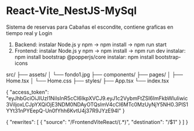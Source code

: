# React-Vite_NestJS-MySql
Sistema de reservas para Cabañas el escondite, contiene graficas en tiempo real y Login
1. Backend: instalar Node.js y npm -> npm install -> npm run start
2. Frontend: instalar Node.js y npm -> npm install -> npm run dev
            instalar: npm install bootstrap @popperjs/core
            instalar: npm install bootstrap-icons


src/
├── assets/
│   └── fondo1.jpg
├── components/
├── pages/
│   ├── Home.tsx
│   └── Home.css
├── styles/
├── App.tsx
└── index.tsx

{
  "access_token": "eyJhbGciOiJIUzI1NiIsInR5cCI6IkpXVCJ9.eyJ1c2VybmFtZSI6ImFkbWluIiwic3ViIjoxLCJpYXQiOjE3NDM0NDAyOTQsImV4cCI6MTc0MzUyNjY5NH0.3PlS1YYt31nPYEepQ-Un0fYhh6KvtU4j37R9JYzE94I"
}

{
  "rewrites": [
    { "source": "/FrontendViteReact/(.*)", "destination": "/$1" }
  ]
}
